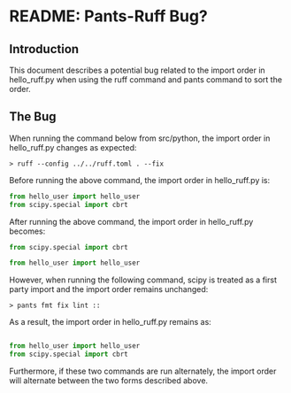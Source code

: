 # README: Pants-Ruff Bug?
## Introduction

This document describes a potential bug related to the import order in hello_ruff.py when using the ruff command and pants command to sort the order.

## The Bug
When running the command below from src/python, the import order in hello_ruff.py changes as expected:

```shell
> ruff --config ../../ruff.toml . --fix
```

Before running the above command, the import order in hello_ruff.py is:

```python
from hello_user import hello_user
from scipy.special import cbrt
```

After running the above command, the import order in hello_ruff.py becomes:

```python
from scipy.special import cbrt

from hello_user import hello_user
```

However, when running the following command, scipy is treated as a first party import and the import order remains unchanged:

```shell
> pants fmt fix lint ::
```

As a result, the import order in hello_ruff.py remains as:

```python

from hello_user import hello_user
from scipy.special import cbrt
```

Furthermore, if these two commands are run alternately, the import order will alternate between the two forms described above.
